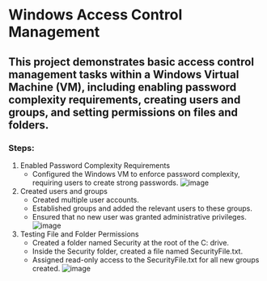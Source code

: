 # Windows Access Control Management
## This project demonstrates basic access control management tasks within a Windows Virtual Machine (VM), including enabling password complexity requirements, creating users and groups, and setting permissions on files and folders.
### Steps:
1. Enabled Password Complexity Requirements
   - Configured the Windows VM to enforce password complexity, requiring users to create strong passwords.
    ![image](https://github.com/user-attachments/assets/4cbe993c-b5d7-432f-8186-936ffab89b0b)
2. Created users and groups
   - Created multiple user accounts.
   - Established groups and added the relevant users to these groups.
   - Ensured that no new user was granted administrative privileges.
![image](https://github.com/user-attachments/assets/0d25bdf6-c012-4c53-bc3d-1ffb71f4bb96)
3. Testing File and Folder Permissions
   - Created a folder named Security at the root of the C: drive.
   - Inside the Security folder, created a file named SecurityFile.txt.
   - Assigned read-only access to the SecurityFile.txt for all new groups created.
   ![image](https://github.com/user-attachments/assets/772c7ff8-dc6f-480f-8b4a-c3626a236cb3)
